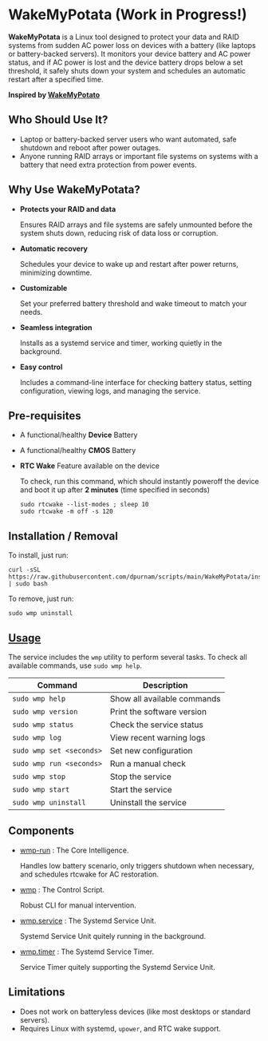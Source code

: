 WakeMyPotata (Work in Progress!)
=============

**WakeMyPotata** is a Linux tool designed to protect your data and RAID systems from sudden AC power loss on devices with a battery (like laptops or battery-backed servers). It monitors your device battery and AC power status, and if AC power is lost and the device battery drops below a set threshold, it safely shuts down your system and schedules an automatic restart after a specified time.

**Inspired by [WakeMyPotato](https://github.com/pablogila/WakeMyPotato)**

## Who Should Use It?
- Laptop or battery-backed server users who want automated, safe shutdown and reboot after power outages.
- Anyone running RAID arrays or important file systems on systems with a battery that need extra protection from power events.

## Why Use WakeMyPotata?

- **Protects your RAID and data**

  Ensures RAID arrays and file systems are safely unmounted before the system shuts down, reducing risk of data loss or corruption.
- **Automatic recovery**

  Schedules your device to wake up and restart after power returns, minimizing downtime.
- **Customizable**

  Set your preferred battery threshold and wake timeout to match your needs.
- **Seamless integration**

  Installs as a systemd service and timer, working quietly in the background.
- **Easy control**

  Includes a command-line interface for checking battery status, setting configuration, viewing logs, and managing the service.

## Pre-requisites
- A functional/healthy **Device** Battery
- A functional/healthy **CMOS** Battery
- **RTC Wake** Feature available on the device

  To check, run this command, which should instantly poweroff the device and boot it up after **2 minutes** (time specified in seconds)
    ```shell
    sudo rtcwake --list-modes ; sleep 10
    sudo rtcwake -m off -s 120
    ```

## Installation / Removal

To install, just run:

```shell
curl -sSL https://raw.githubusercontent.com/dpurnam/scripts/main/WakeMyPotata/install.sh | sudo bash
```

To remove, just run:

```shell
sudo wmp uninstall
```

## [Usage](https://github.com/pablogila/WakeMyPotato/tree/main#usage)
The service includes the `wmp` utility to perform several tasks.
To check all available commands, use `sudo wmp help`.

| Command | Description |
| ------- | ----------- |
| `sudo wmp help`          | Show all available commands |
| `sudo wmp version`       | Print the software version |
| `sudo wmp status`        | Check the service status |
| `sudo wmp log`           | View recent warning logs |
| `sudo wmp set <seconds>` | Set new configuration |
| `sudo wmp run <seconds>` | Run a manual check |
| `sudo wmp stop`          | Stop the service |
| `sudo wmp start`         | Start the service |
| `sudo wmp uninstall`     | Uninstall the service |

## Components

- [wmp-run](https://github.com/dpurnam/scripts/blob/main/WakeMyPotata/src/wmp-run) : The Core Intelligence.

  Handles low battery scenario, only triggers shutdown when necessary, and schedules rtcwake for AC restoration.
- [wmp](https://github.com/dpurnam/scripts/blob/main/WakeMyPotata/src/wmp) : The Control Script.

  Robust CLI for manual intervention.
- [wmp.service](https://github.com/dpurnam/scripts/blob/main/WakeMyPotata/src/wmp.service) : The Systemd Service Unit.

  Systemd Service Unit quitely running in the background.
- [wmp.timer](https://github.com/dpurnam/scripts/blob/main/WakeMyPotata/src/wmp.timer) : The Systemd Service Timer.

  Service Timer quitely supporting the Systemd Service Unit.

## Limitations
- Does not work on batteryless devices (like most desktops or standard servers).
- Requires Linux with systemd, `upower`, and RTC wake support.
